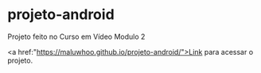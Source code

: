 # projeto-android
 Projeto feito no Curso em Vídeo Modulo 2

<a href:"https://maluwhoo.github.io/projeto-android/">Link para acessar o projeto.</a>